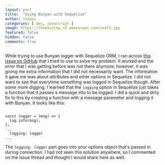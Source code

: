 ```yaml
---
layout: post
title:  "Using Bunyan with Sequelize"
author: thomas
categories: [ dev, javascript ]
image: https://thomasstep.s3.amazonaws.com/seal3.jpg
featured: false
hidden: false
comments: true
---
```

While trying to use Bunyan logger with Sequelize ORM, I ran across [this issue on GitHub](https://github.com/trentm/node-bunyan/issues/350) that I tried to use to solve my problem.
It worked and the error that I was getting before was not there anymore; however, it was giving me extra information that I did not necessarily want.
The information it gave me was about attributes and other options in Sequelize.
I did not want to see that everytime something was logged in Sequelize though.
After some more digging, I learned that the `logging` option in Sequelize just takes a function that it passes a message into to be logged.
I did a quick and dirty fix to this by creating a function with a message parameter and logging it with Bunyan.
It looks like this:
```

const logger = (msg) => {
  log.info(msg);
};
...
  logging: logger
...

```
The `logging: logger` part goes into your options object that's passed in during connection.
I had not seen this solution anywhere, so I commented on the issue thread and thought I would share here as well.
